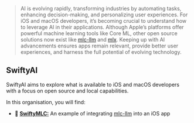 > AI is evolving rapidly, transforming industries by automating tasks, enhancing decision-making, and personalizing user experiences. For iOS and macOS developers, it’s becoming crucial to understand how to leverage AI in their applications. Although Apple’s platforms offer powerful machine learning tools like Core ML, other open source solutions now exist like [mlc-llm](https://github.com/mlc-ai/mlc-llm/) and [mlx](https://github.com/ml-explore/mlx-swift-examples). Keeping up with AI advancements ensures apps remain relevant, provide better user experiences, and harness the full potential of evolving technology.

## SwiftyAI

SwiftyAI aims to explore what is available to iOS and macOS developers with a focus on open source and local capabilities.

In this organisation, you will find:

- 💬 [**SwiftyMLC:**](https://github.com/SwiftyAI/SwiftyMLC) An example of integrating [mlc-llm](https://github.com/mlc-ai/mlc-llm/) into an iOS app

